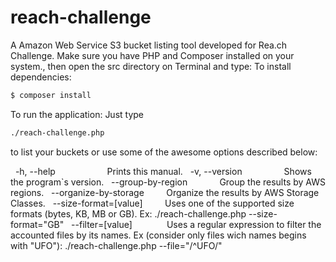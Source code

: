 # reach-challenge

A Amazon Web Service S3 bucket listing tool developed for Rea.ch Challenge.
Make sure you have PHP and Composer installed on your system., then open the src directory on Terminal and type:
To install dependencies:
```sh
$ composer install
```
To run the application:
Just type
```sh
./reach-challenge.php
```
to list your buckets or use some of the awesome options described below:

&nbsp;&nbsp;-h, --help &nbsp;&nbsp;&nbsp;&nbsp;&nbsp;&nbsp;&nbsp;&nbsp;&nbsp;&nbsp;&nbsp;&nbsp;&nbsp;&nbsp;&nbsp;&nbsp;&nbsp;&nbsp;&nbsp;&nbsp;Prints this manual.
&nbsp;&nbsp;-v, --version&nbsp;&nbsp;&nbsp;&nbsp;&nbsp;&nbsp;&nbsp;&nbsp;&nbsp;&nbsp;&nbsp;&nbsp;&nbsp;&nbsp;&nbsp;&nbsp;&nbsp;Shows the program`s version.
&nbsp;&nbsp;--group-by-region&nbsp;&nbsp;&nbsp;&nbsp;&nbsp;&nbsp;&nbsp;&nbsp;&nbsp;&nbsp;&nbsp;&nbsp;&nbsp;Group the results by AWS regions.
&nbsp;&nbsp;--organize-by-storage&nbsp;&nbsp;&nbsp;&nbsp;&nbsp;&nbsp;&nbsp;&nbsp;&nbsp;Organize the results by AWS Storage Classes.
&nbsp;&nbsp;--size-format=[value]&nbsp;&nbsp;&nbsp;&nbsp;&nbsp;&nbsp;&nbsp;&nbsp;&nbsp;Uses one of the supported size formats (bytes, KB, MB or GB). Ex: ./reach-challenge.php --size-format="GB"
&nbsp;&nbsp;--filter=[value]&nbsp;&nbsp;&nbsp;&nbsp;&nbsp;&nbsp;&nbsp;&nbsp;&nbsp;&nbsp;&nbsp;&nbsp;&nbsp;&nbsp;Uses a regular expression to filter the accounted files by its names. Ex (consider only files wich names begins with "UFO"): ./reach-challenge.php --file="/^UFO/"